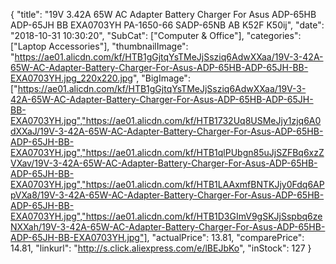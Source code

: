 {
	"title": "19V 3.42A 65W AC Adapter Battery Charger For Asus ADP-65HB ADP-65JH BB EXA0703YH PA-1650-66 SADP-65NB AB K52F K50ij",
	"date": "2018-10-31 10:30:20",
	"SubCat": ["Computer & Office"],
	"categories": ["Laptop Accessories"],
	"thumbnailImage": "https://ae01.alicdn.com/kf/HTB1gGjtqYsTMeJjSsziq6AdwXXaa/19V-3-42A-65W-AC-Adapter-Battery-Charger-For-Asus-ADP-65HB-ADP-65JH-BB-EXA0703YH.jpg_220x220.jpg",
	"BigImage": ["https://ae01.alicdn.com/kf/HTB1gGjtqYsTMeJjSsziq6AdwXXaa/19V-3-42A-65W-AC-Adapter-Battery-Charger-For-Asus-ADP-65HB-ADP-65JH-BB-EXA0703YH.jpg","https://ae01.alicdn.com/kf/HTB1732Uq8USMeJjy1zjq6A0dXXaJ/19V-3-42A-65W-AC-Adapter-Battery-Charger-For-Asus-ADP-65HB-ADP-65JH-BB-EXA0703YH.jpg","https://ae01.alicdn.com/kf/HTB1qlPUbgn85uJjSZFBq6xzZVXav/19V-3-42A-65W-AC-Adapter-Battery-Charger-For-Asus-ADP-65HB-ADP-65JH-BB-EXA0703YH.jpg","https://ae01.alicdn.com/kf/HTB1LAAxmfBNTKJjy0Fdq6APpVXa8/19V-3-42A-65W-AC-Adapter-Battery-Charger-For-Asus-ADP-65HB-ADP-65JH-BB-EXA0703YH.jpg","https://ae01.alicdn.com/kf/HTB1D3GImV9gSKJjSspbq6zeNXXah/19V-3-42A-65W-AC-Adapter-Battery-Charger-For-Asus-ADP-65HB-ADP-65JH-BB-EXA0703YH.jpg"],
	"actualPrice": 13.81,
	"comparePrice": 14.81,
	"linkurl": "http://s.click.aliexpress.com/e/lBEJbKo",
	"inStock": 127
}
